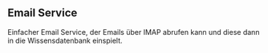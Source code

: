 ## Email Service

Einfacher Email Service, der Emails über IMAP abrufen kann und diese dann in die Wissensdatenbank einspielt.

